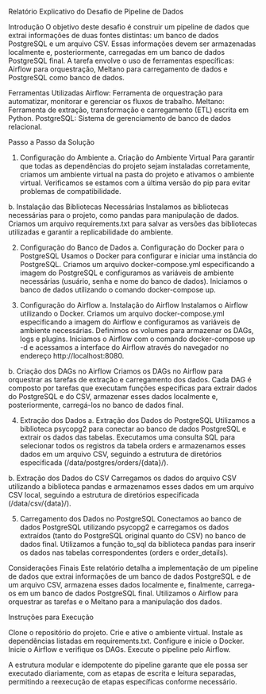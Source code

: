 Relatório Explicativo do Desafio de Pipeline de Dados

Introdução
O objetivo deste desafio é construir um pipeline de dados que extrai informações de duas fontes distintas: um banco de dados PostgreSQL e um arquivo CSV. Essas informações devem ser armazenadas localmente e, posteriormente, carregadas em um banco de dados PostgreSQL final. A tarefa envolve o uso de ferramentas específicas: Airflow para orquestração, Meltano para carregamento de dados e PostgreSQL como banco de dados.

Ferramentas Utilizadas
Airflow: Ferramenta de orquestração para automatizar, monitorar e gerenciar os fluxos de trabalho.
Meltano: Ferramenta de extração, transformação e carregamento (ETL) escrita em Python.
PostgreSQL: Sistema de gerenciamento de banco de dados relacional.

Passo a Passo da Solução
1. Configuração do Ambiente
a. Criação do Ambiente Virtual
Para garantir que todas as dependências do projeto sejam instaladas corretamente, criamos um ambiente virtual na pasta do projeto e ativamos o ambiente virtual. Verificamos se estamos com a última versão do pip para evitar problemas de compatibilidade.

b. Instalação das Bibliotecas Necessárias
Instalamos as bibliotecas necessárias para o projeto, como pandas para manipulação de dados. Criamos um arquivo requirements.txt para salvar as versões das bibliotecas utilizadas e garantir a replicabilidade do ambiente.

2. Configuração do Banco de Dados
a. Configuração do Docker para o PostgreSQL
Usamos o Docker para configurar e iniciar uma instância do PostgreSQL. Criamos um arquivo docker-compose.yml especificando a imagem do PostgreSQL e configuramos as variáveis de ambiente necessárias (usuário, senha e nome do banco de dados). Iniciamos o banco de dados utilizando o comando docker-compose up.

3. Configuração do Airflow
a. Instalação do Airflow
Instalamos o Airflow utilizando o Docker. Criamos um arquivo docker-compose.yml especificando a imagem do Airflow e configuramos as variáveis de ambiente necessárias. Definimos os volumes para armazenar os DAGs, logs e plugins. Iniciamos o Airflow com o comando docker-compose up -d e acessamos a interface do Airflow através do navegador no endereço http://localhost:8080.

b. Criação dos DAGs no Airflow
Criamos os DAGs no Airflow para orquestrar as tarefas de extração e carregamento dos dados. Cada DAG é composto por tarefas que executam funções específicas para extrair dados do PostgreSQL e do CSV, armazenar esses dados localmente e, posteriormente, carregá-los no banco de dados final.

4. Extração dos Dados
a. Extração dos Dados do PostgreSQL
Utilizamos a biblioteca psycopg2 para conectar ao banco de dados PostgreSQL e extrair os dados das tabelas. Executamos uma consulta SQL para selecionar todos os registros da tabela orders e armazenamos esses dados em um arquivo CSV, seguindo a estrutura de diretórios especificada (/data/postgres/orders/{data}/).

b. Extração dos Dados do CSV
Carregamos os dados do arquivo CSV utilizando a biblioteca pandas e armazenamos esses dados em um arquivo CSV local, seguindo a estrutura de diretórios especificada (/data/csv/{data}/).

5. Carregamento dos Dados no PostgreSQL
Conectamos ao banco de dados PostgreSQL utilizando psycopg2 e carregamos os dados extraídos (tanto do PostgreSQL original quanto do CSV) no banco de dados final. Utilizamos a função to_sql da biblioteca pandas para inserir os dados nas tabelas correspondentes (orders e order_details).

Considerações Finais
Este relatório detalha a implementação de um pipeline de dados que extrai informações de um banco de dados PostgreSQL e de um arquivo CSV, armazena esses dados localmente e, finalmente, carrega-os em um banco de dados PostgreSQL final. Utilizamos o Airflow para orquestrar as tarefas e o Meltano para a manipulação dos dados.

Instruções para Execução

Clone o repositório do projeto.
Crie e ative o ambiente virtual.
Instale as dependências listadas em requirements.txt.
Configure e inicie o Docker.
Inicie o Airflow e verifique os DAGs.
Execute o pipeline pelo Airflow.

A estrutura modular e idempotente do pipeline garante que ele possa ser executado diariamente, com as etapas de escrita e leitura separadas, permitindo a reexecução de etapas específicas conforme necessário.

